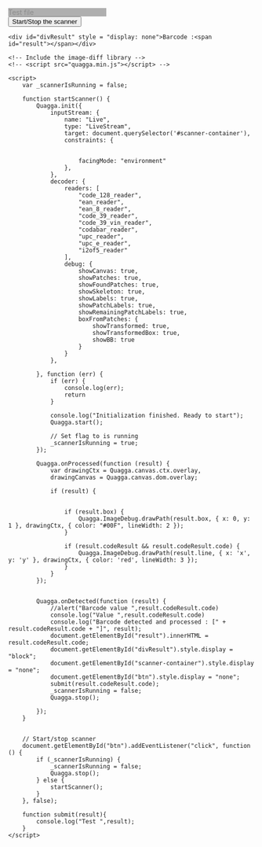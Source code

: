 
<html lang="en">

<head>
    <title></title>
    <meta charset="UTF-8">
    <meta name="viewport" content="width=device-width, initial-scale=1">
    <style>
        /* In order to place the tracking correctly */
        canvas.drawing, canvas.drawingBuffer {
            position: absolute;
            left: 0;
            top: 0;
        }
    </style>
</head>

<body>
    <!-- Div to show the scanner -->
    <div id="scanner-container" style="opacity: 0.5;background: #131311a8;width:200px">
        <div style=" opacity:0; position: absolute;bottom: 70px;border: 2px solid red;">Testinggggggg</div>
    <div><span>Test file</span></div>
    </div>
    <input type="button" id="btn" value="Start/Stop the scanner" />

    <div id="divResult" style = "display: none">Barcode :<span id="result"></span></div>

    <!-- Include the image-diff library -->
    <!-- <script src="quagga.min.js"></script> -->

<!-- Or use a CDN -->
<script src="https://cdn.rawgit.com/serratus/quaggaJS/0420d5e0/dist/quagga.min.js"></script>
    <script>
        var _scannerIsRunning = false;

        function startScanner() {
            Quagga.init({
                inputStream: {
                    name: "Live",
                    type: "LiveStream",
                    target: document.querySelector('#scanner-container'),
                    constraints: {


                        facingMode: "environment"
                    },
                },
                decoder: {
                    readers: [
                        "code_128_reader",
                        "ean_reader",
                        "ean_8_reader",
                        "code_39_reader",
                        "code_39_vin_reader",
                        "codabar_reader",
                        "upc_reader",
                        "upc_e_reader",
                        "i2of5_reader"
                    ],
                    debug: {
                        showCanvas: true,
                        showPatches: true,
                        showFoundPatches: true,
                        showSkeleton: true,
                        showLabels: true,
                        showPatchLabels: true,
                        showRemainingPatchLabels: true,
                        boxFromPatches: {
                            showTransformed: true,
                            showTransformedBox: true,
                            showBB: true
                        }
                    }
                },

            }, function (err) {
                if (err) {
                    console.log(err);
                    return
                }

                console.log("Initialization finished. Ready to start");
                Quagga.start();

                // Set flag to is running
                _scannerIsRunning = true;
            });

            Quagga.onProcessed(function (result) {
                var drawingCtx = Quagga.canvas.ctx.overlay,
                drawingCanvas = Quagga.canvas.dom.overlay;

                if (result) {
                 

                    if (result.box) {
                        Quagga.ImageDebug.drawPath(result.box, { x: 0, y: 1 }, drawingCtx, { color: "#00F", lineWidth: 2 });
                    }

                    if (result.codeResult && result.codeResult.code) {
                        Quagga.ImageDebug.drawPath(result.line, { x: 'x', y: 'y' }, drawingCtx, { color: 'red', lineWidth: 3 });
                    }
                }
            });


            Quagga.onDetected(function (result) {
            	//alert("Barcode value ",result.codeResult.code)
            	console.log("Value ",result.codeResult.code)
                console.log("Barcode detected and processed : [" + result.codeResult.code + "]", result);
                document.getElementById("result").innerHTML = result.codeResult.code;
                document.getElementById("divResult").style.display = "block";
                document.getElementById("scanner-container").style.display = "none";
                document.getElementById("btn").style.display = "none";
                submit(result.codeResult.code);
                _scannerIsRunning = false;
                Quagga.stop();

            });
        }


        // Start/stop scanner
        document.getElementById("btn").addEventListener("click", function () {
            if (_scannerIsRunning) {
            	_scannerIsRunning = false;
                Quagga.stop();
            } else {
                startScanner();
            }
        }, false);

        function submit(result){
        	console.log("Test ",result);
        }
    </script>
</body>

</html>
